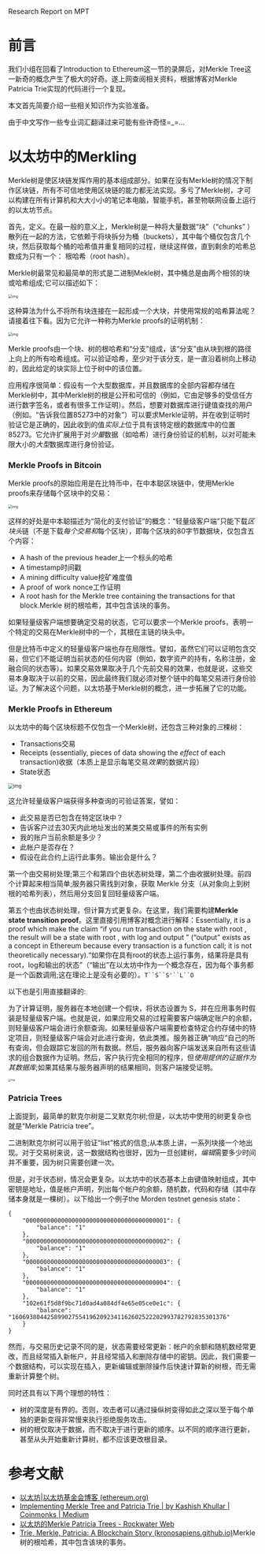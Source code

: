 Research Report on MPT

# 前言

我们小组在回看了Introduction to Ethereum这一节的录屏后，对Merkle Tree这一新奇的概念产生了极大的好奇。遂上网查阅相关资料，根据博客对Merkle Patricia Trie实现的代码进行一个复现。

本文首先简要介绍一些相关知识作为实验准备。

由于中文写作一些专业词汇翻译过来可能有些许奇怪=_=...

# 以太坊中的Merkling

Merkle树是使区块链发挥作用的基本组成部分。如果在没有Merkle树的情况下制作区块链，所有不可信地使用区块链的能力都无法实现。多亏了Merkle树，才可以构建在所有计算机和大大小小的笔记本电脑，智能手机，甚至物联网设备上运行的以太坊节点。

首先，定义。在最一般的意义上，Merkle树是一种将大量数据“块”（“chunks” ）散列在一起的方法，它依赖于将块拆分为桶（buckets），其中每个桶仅包含几个块，然后获取每个桶的哈希值并重复相同的过程，继续这样做，直到剩余的哈希总数成为只有一个： 根哈希（root hash）。

Merkle树最常见和最简单的形式是二进制Mekle树，其中桶总是由两个相邻的块或哈希组成;它可以描述如下：

<img src="https://blog.ethereum.org/wp-content/uploads/2015/11/merkle.png" alt="img" style="zoom: 50%;" />

这种算法为什么不将所有块连接在一起形成一个大块，并使用常规的哈希算法呢？请接着往下看。因为它允许一种称为Merkle proofs的证明机制：

<img src="https://blog.ethereum.org/wp-content/uploads/2015/11/merkle2.png" alt="img" style="zoom:50%;" />

Merkle proofs由一个块、树的根哈希和“分支”组成，该“分支”由从块到根的路径上向上的所有哈希组成。可以验证哈希，至少对于该分支，是一直沿着树向上移动的，因此给定的块实际上位于树中的该位置。

应用程序很简单：假设有一个大型数据库，并且数据库的全部内容都存储在Merkle树中，其中Merkle树的根是公开和可信的（例如，它由足够多的受信任方进行数字签名，或者有很多工作证明）。然后，想要对数据库进行键值查找的用户（例如。“告诉我位置85273中的对象”）可以要求Merkle证明，并在收到证明时验证它是正确的，因此收到的值*实际上*位于具有该特定根的数据库中的位置85273。它允许扩展用于对*少量*数据（如哈希）进行身份验证的机制，以对可能未限大小的*大型*数据库进行身份验证。

### Merkle Proofs in Bitcoin

Merkle proofs的原始应用是在比特币中，在中本聪区块链中，使用Merkle proofs来存储每个区块中的交易：

<img src="https://blog.ethereum.org/wp-content/uploads/2015/11/mining.jpg" alt="img" style="zoom: 50%;" />

这样的好处是中本聪描述为“简化的支付验证”的概念：“轻量级客户端”只能下载*区块头*链（不是下载*每个交易和*每个区块），即每个区块的80字节数据块，仅包含五个内容：

- A hash of the previous header上一个标头的哈希
- A timestamp时间戳
- A mining difficulty value挖矿难度值
- A proof of work nonce工作证明
- A root hash for the Merkle tree containing the transactions for that block.Merkle 树的根哈希，其中包含该块的事务。

如果轻量级客户端想要确定交易的状态，它可以要求一个Merkle proofs，表明一个特定的交易在Merkle树中的一个，其根在主链的块头中。

但是比特币中定义的轻量级客户端也存在局限性。譬如，虽然它们可以证明包含交易，但它们不能证明当前状态的任何内容（例如，数字资产的持有，名称注册，金融合同的状态等）。如果交易效果取决于几个先前交易的效果，也就是说，这些交易本身取决于以前的交易，因此最终我们就必须对整个链中的每笔交易进行身份验证。为了解决这个问题，以太坊基于Merkle树的概念，进一步拓展了它的功能。

### Merkle Proofs in Ethereum

以太坊中的每个区块标题不仅包含一个Merkle树，还包含三种对象的*三*棵树：

- Transactions交易
- Receipts (essentially, pieces of data showing the *effect* of each transaction)收据（本质上是显示每笔交易*效果*的数据片段）
- State状态

<img src="https://blog.ethereum.org/wp-content/uploads/2015/11/ethblockchain_full.png" alt="img" style="zoom: 67%;" />

这允许轻量级客户端获得多种查询的可验证答案，譬如：

- 此交易是否已包含在特定区块中？
- 告诉客户过去30天内此地址发出的某类交易或事件的所有实例
- 我的账户当前余额是多少？
- 此帐户是否存在？
- 假设在此合约上运行此事务。输出会是什么？

第一个由交易树处理;第三个和第四个由状态树处理，第二个由收据树处理。前四个计算起来相当简单;服务器只需找到对象，获取 Merkle 分支（从对象向上到树根的哈希列表），然后用分支回复回轻量级客户端。

第五个也由状态树处理，但计算方式更复杂。在这里，我们需要构建**Merkle state transition proof**。这里直接引用博客对概念进行解释：Essentially, it is a proof which make the claim “if you run transaction on the state with root , the result will be a state with root , with log and output ” (“output” exists as a concept in Ethereum because every transaction is a function call; it is not theoretically necessary).“如果你在具有root的状态上运行事务，结果将是具有root，log和输出的状态”（“输出”在以太坊中作为一个概念存在，因为每个事务都是一个函数调用;这在理论上是没有必要的）。`T``S``S'``L``O`

以下也是引用直接翻译的:

为了计算证明，服务器在本地创建一个假块，将状态设置为 S，并在应用事务时假装是轻量级客户端。也就是说，如果应用交易的过程需要客户端确定账户的余额，则轻量级客户端会进行余额查询。如果轻量级客户端需要检查特定合约存储中的特定项目，则轻量级客户端会对此进行查询，依此类推。服务器正确“响应”自己的所有查询，但会跟踪它发回的所有数据。然后，服务器向客户端发送来自所有这些请求的组合数据作为证明。然后，客户执行完全相同的程序，但*使用提供的证据作为其数据库*;如果其结果与服务器声明的结果相同，则客户端接受证明。

<img src="https://blog.ethereum.org/wp-content/uploads/2015/11/lightproof.png" alt="img" style="zoom: 33%;" />

### Patricia Trees

上面提到，最简单的默克尔树是二叉默克尔树;但是，以太坊中使用的树更复杂也就是“Merkle Patricia tree”。

二进制默克尔树可以用于验证“list”格式的信息;从本质上讲，一系列块接一个地出现。对于交易树来说，这一数据结构也很好，因为一旦创建树，*编辑*需要多少时间并不重要，因为树只需要创建一次。

但是，对于状态树，情况会更复杂。以太坊中的状态基本上由键值映射组成，其中密钥是地址，值是帐户声明，列出每个帐户的余额，随机数，代码和存储（其中存储本身就是一棵树）。以下给出一个例子the Morden testnet genesis state：

```
{
    "0000000000000000000000000000000000000001": {
        "balance": "1"
    },
    "0000000000000000000000000000000000000002": {
        "balance": "1"
    },
    "0000000000000000000000000000000000000003": {
        "balance": "1"
    },
    "0000000000000000000000000000000000000004": {
        "balance": "1"
    },
    "102e61f5d8f9bc71d0ad4a084df4e65e05ce0e1c": {
        "balance": "1606938044258990275541962092341162602522202993782792835301376"
    }
}
```

然而，与交易历史记录不同的是，状态需要经常更新：帐户的余额和随机数经常更改，而且经常插入新帐户，并且经常插入和删除存储中的密钥。因此，我们需要一个数据结构，可以实现在插入，更新编辑或删除操作后快速计算新的树根，而无需重新计算整个树。

同时还具有以下两个理想的特性：

- 树的深度是有界的。否则，攻击者可以通过操纵树变得如此之深以至于每个单独的更新变得非常慢来执行拒绝服务攻击。
- 树的根仅取决于数据，而不取决于进行更新的顺序。以不同的顺序进行更新，甚至从头开始重新计算树，都不应该更改根目录。

# 参考文献

- [以太坊|以太坊基金会博客 (ethereum.org)](https://blog.ethereum.org/2015/11/15/merkling-in-ethereum/)
- [Implementing Merkle Tree and Patricia Trie | by Kashish Khullar | Coinmonks | Medium](https://medium.com/coinmonks/implementing-merkle-tree-and-patricia-trie-b8badd6d9591)
- [以太坊的Merkle Patricia Trees - Rockwater Web](https://rockwaterweb.com/ethereum-merkle-patricia-trees-javascript-tutorial/)
- [Trie, Merkle, Patricia: A Blockchain Story (kronosapiens.github.io)](http://kronosapiens.github.io/blog/2018/07/04/patricia-trees.html)Merkle 树的根哈希，其中包含该块的事务。
